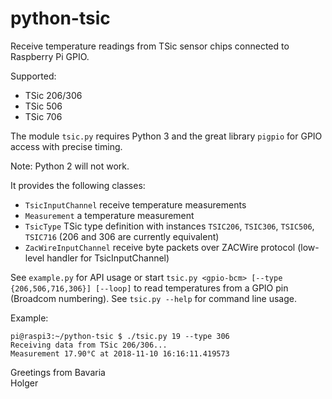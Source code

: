 # python-tsic

Receive temperature readings from TSic sensor chips connected to Raspberry Pi GPIO. 

Supported:
* TSic 206/306
* TSic 506
* TSic 706

The module `tsic.py` requires Python 3 and the great library `pigpio` for GPIO access with precise timing. 

Note: Python 2 will not work.

It provides the following classes:
* `TsicInputChannel` receive temperature measurements
* `Measurement` a temperature measurement
* `TsicType` TSic type definition with instances `TSIC206`, `TSIC306`, `TSIC506`, `TSIC716` (206 and 306 are currently equivalent)
* `ZacWireInputChannel` receive byte packets over ZACWire protocol (low-level handler for TsicInputChannel)

See `example.py` for API usage or start `tsic.py <gpio-bcm> [--type {206,506,716,306}] [--loop]` to read temperatures from a GPIO pin (Broadcom numbering). See `tsic.py --help` for command line usage.

Example:
```
pi@raspi3:~/python-tsic $ ./tsic.py 19 --type 306
Receiving data from TSic 206/306...
Measurement 17.90°C at 2018-11-10 16:16:11.419573
```

Greetings from Bavaria  
Holger
